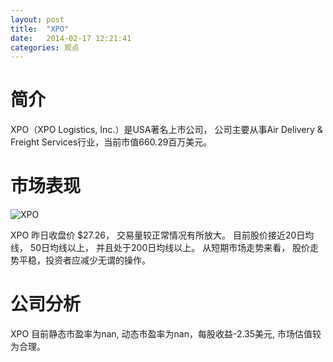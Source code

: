 ```yaml
---
layout: post
title:  "XPO"
date:   2014-02-17 12:21:41
categories: 观点
---
```


# 简介
XPO（XPO Logistics, Inc.）是USA著名上市公司，
公司主要从事Air Delivery & Freight Services行业，当前市值660.29百万美元。

# 市场表现

![XPO](http://finviz.com/chart.ashx?t=XPO&ty=c&ta=1&p=d&s=l)

XPO 昨日收盘价 $27.26，
交易量较正常情况有所放大。
目前股价接近20日均线，
50日均线以上，
并且处于200日均线以上。
从短期市场走势来看，
股价走势平稳，投资者应减少无谓的操作。

# 公司分析
XPO 目前静态市盈率为nan, 动态市盈率为nan，每股收益-2.35美元,
市场估值较为合理。
